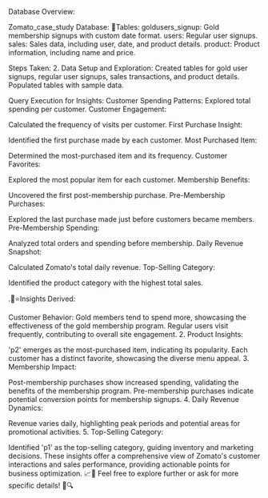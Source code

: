 Database Overview:

Zomato_case_study Database:
📝Tables: goldusers_signup: Gold membership signups with custom date format. users: Regular user signups. sales: Sales data, including user, date, and product details. product: Product information, including name and price.

Steps Taken: 2. Data Setup and Exploration: Created tables for gold user signups, regular user signups, sales transactions, and product details. Populated tables with sample data.

Query Execution for Insights: Customer Spending Patterns:
Explored total spending per customer. Customer Engagement:

Calculated the frequency of visits per customer. First Purchase Insight:

Identified the first purchase made by each customer. Most Purchased Item:

Determined the most-purchased item and its frequency. Customer Favorites:

Explored the most popular item for each customer. Membership Benefits:

Uncovered the first post-membership purchase. Pre-Membership Purchases:

Explored the last purchase made just before customers became members. Pre-Membership Spending:

Analyzed total orders and spending before membership. Daily Revenue Snapshot:

Calculated Zomato's total daily revenue. Top-Selling Category:

Identified the product category with the highest total sales.

.🧐⭐Insights Derived:

Customer Behavior:
Gold members tend to spend more, showcasing the effectiveness of the gold membership program. Regular users visit frequently, contributing to overall site engagement. 2. Product Insights:

'p2' emerges as the most-purchased item, indicating its popularity. Each customer has a distinct favorite, showcasing the diverse menu appeal. 3. Membership Impact:

Post-membership purchases show increased spending, validating the benefits of the membership program. Pre-membership purchases indicate potential conversion points for membership signups. 4. Daily Revenue Dynamics:

Revenue varies daily, highlighting peak periods and potential areas for promotional activities. 5. Top-Selling Category:

Identified 'p1' as the top-selling category, guiding inventory and marketing decisions. These insights offer a comprehensive view of Zomato's customer interactions and sales performance, providing actionable points for business optimization. 📈🍕 Feel free to explore further or ask for more specific details! 🚀🔍
